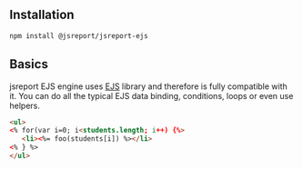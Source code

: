 

## Installation

```bash
npm install @jsreport/jsreport-ejs
```

## Basics

jsreport EJS engine uses [EJS](http://www.ejs.co/) library and therefore is fully compatible with it. You can do all the typical EJS data binding, conditions, loops or even use helpers.

```html
<ul>
<% for(var i=0; i<students.length; i++) {%>
   <li><%= foo(students[i]) %></li>
<% } %>
</ul>
```
